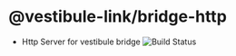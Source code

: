 # @vestibule-link/bridge-http
* Http Server for vestibule bridge ![Build Status](https://codebuild.us-east-1.amazonaws.com/badges?uuid=eyJlbmNyeXB0ZWREYXRhIjoiNk5HcWwzZ1FjbHFmOS8vRXdwR3g1djMwMUNaSnM1Zm85T0Q5UDJzY0FCaXNTSUFNekwxTTFQWmxtVE9CTFlrWEllQXBzald1bG96bS8vM1BSZVNSWFQwPSIsIml2UGFyYW1ldGVyU3BlYyI6Imxxdk5lWWJuTHpNTW53YWgiLCJtYXRlcmlhbFNldFNlcmlhbCI6MX0%3D&branch=master)